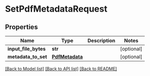 # SetPdfMetadataRequest

## Properties
Name | Type | Description | Notes
------------ | ------------- | ------------- | -------------
**input_file_bytes** | **str** |  | [optional] 
**metadata_to_set** | [**PdfMetadata**](PdfMetadata.md) |  | [optional] 

[[Back to Model list]](../README.md#documentation-for-models) [[Back to API list]](../README.md#documentation-for-api-endpoints) [[Back to README]](../README.md)


